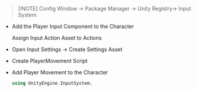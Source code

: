 
> [!NOTE] Config
> Window → Package Manager → Unity Registry→ Input System


- Add the Player Input Component to the Character
    
    Assign Input Action Asset to Actions
    
- Open Input Settings → Create Settings Asset
    
- Create PlayerMovement Script
    
- Add Player Movement to the Character
    
    ```cpp
    using UnityEngine.InputSystem;
    ```